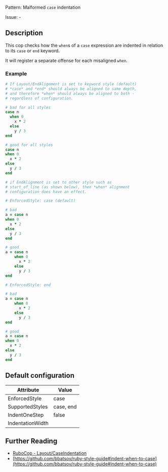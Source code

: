 Pattern: Malformed `case` indentation

Issue: -

## Description

This cop checks how the `when`s of a `case` expression
are indented in relation to its `case` or `end` keyword.

It will register a separate offense for each misaligned `when`.

### Example

```ruby
# If Layout/EndAlignment is set to keyword style (default)
# *case* and *end* should always be aligned to same depth,
# and therefore *when* should always be aligned to both -
# regardless of configuration.

# bad for all styles
case n
  when 0
    x * 2
  else
    y / 3
end

# good for all styles
case n
when 0
  x * 2
else
  y / 3
end
```
```ruby
# if EndAlignment is set to other style such as
# start_of_line (as shown below), then *when* alignment
# configuration does have an effect.

# EnforcedStyle: case (default)

# bad
a = case n
when 0
  x * 2
else
  y / 3
end

# good
a = case n
    when 0
      x * 2
    else
      y / 3
end

# EnforcedStyle: end

# bad
a = case n
    when 0
      x * 2
    else
      y / 3
end

# good
a = case n
when 0
  x * 2
else
  y / 3
end
```

## Default configuration

Attribute | Value
--- | ---
EnforcedStyle | case
SupportedStyles | case, end
IndentOneStep | false
IndentationWidth |

## Further Reading

* [RuboCop - Layout/CaseIndentation](https://rubocop.readthedocs.io/en/latest/cops_layout/#layoutcaseindentation)
* [https://github.com/bbatsov/ruby-style-guide#indent-when-to-case](https://github.com/bbatsov/ruby-style-guide#indent-when-to-case)
